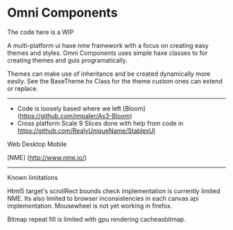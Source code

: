 Omni Components
=============

The code here is a WIP


A multi-platform ui haxe nme framework with a focus on creating easy themes and styles.
Omni Components uses simple haxe classes to for creating themes and guis programatically.

Themes can make use of inheritance and be created dynamically more easily. See the BaseTheme.hx Class for the theme custom ones can extend or replace.

------------

- Code is loosely based where we left [Bloom] (https://github.com/impaler/As3-Bloom)
- Cross platform Scale 9 Slices done with help from code in https://github.com/RealyUniqueName/StablexUI

Web
Desktop
Mobile

[NME] (http://www.nme.io/)





------------

Known limitations

Html5 target's scrollRect bounds check implementation is currently limited NME. Its also limited to browser 
inconsistencies in each canvas api implementation. Mousewheel is not yet working in firefox.

Bitmap repeat fill is limited with gpu rendering cacheasbitmap.
